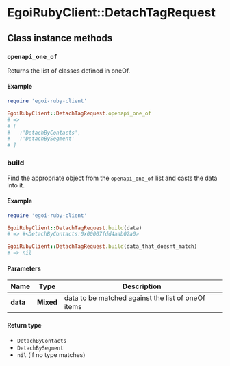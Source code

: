 # EgoiRubyClient::DetachTagRequest

## Class instance methods

### `openapi_one_of`

Returns the list of classes defined in oneOf.

#### Example

```ruby
require 'egoi-ruby-client'

EgoiRubyClient::DetachTagRequest.openapi_one_of
# =>
# [
#   :'DetachByContacts',
#   :'DetachBySegment'
# ]
```

### build

Find the appropriate object from the `openapi_one_of` list and casts the data into it.

#### Example

```ruby
require 'egoi-ruby-client'

EgoiRubyClient::DetachTagRequest.build(data)
# => #<DetachByContacts:0x00007fdd4aab02a0>

EgoiRubyClient::DetachTagRequest.build(data_that_doesnt_match)
# => nil
```

#### Parameters

| Name | Type | Description |
| ---- | ---- | ----------- |
| **data** | **Mixed** | data to be matched against the list of oneOf items |

#### Return type

- `DetachByContacts`
- `DetachBySegment`
- `nil` (if no type matches)

